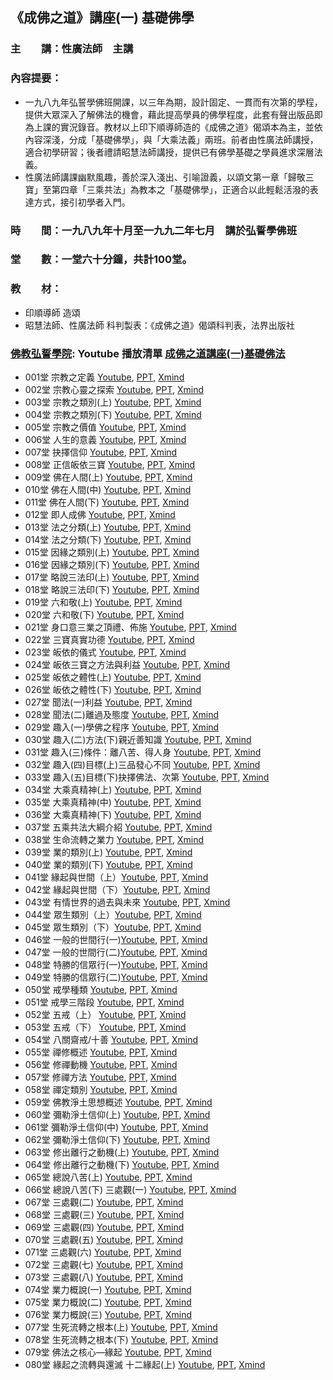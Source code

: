 ## 《成佛之道》講座(一) 基礎佛學

### 主　　講：性廣法師　主講
### 內容提要：
* 一九八九年弘誓學佛班開課，以三年為期，設計固定、一貫而有次第的學程，提供大眾深入了解佛法的機會，藉此提高學員的佛學程度，此套有聲出版品即為上課的實況錄音。教材以上印下順導師造的《成佛之道》偈頌本為主，並依內容深淺，分成「基礎佛學」，與「大乘法義」兩班。前者由性廣法師講授，適合初學研習；後者禮請昭慧法師講授，提供已有佛學基礎之學員進求深層法義。
* 性廣法師講課幽默風趣，善於深入淺出、引喻證義，以頌文第一章「歸敬三寶」至第四章「三乘共法」為教本之「基礎佛學」，正適合以此輕鬆活潑的表達方式，接引初學者入門。

### 時　　間：一九八九年十月至一九九二年七月　講於弘誓學佛班
### 堂　　數：一堂六十分鐘，共計100堂。 
### 教　　材：
* 印順導師 造頌
* 昭慧法師、性廣法師 科判製表：《成佛之道》偈頌科判表，法界出版社
### [佛教弘誓學院](https://www.hongshi.org.tw/): Youtube 播放清單 [成佛之道講座(一)基礎佛法](https://www.youtube.com/playlist?list=PL2VfEBb-UyryY3VUm8r8p74Dm0vH67p5r)
* 001堂 宗教之定義 [Youtube](https://youtu.be/3amaK-rxFLw), [PPT](https://github.com/jlong2024/The-Way-to-Buddhahood-1/raw/main/001/%E5%9F%BA%E7%A4%8E%E4%BD%9B%E5%AD%B8001.pptx), [Xmind](https://github.com/jlong2024/The-Way-to-Buddhahood-1/raw/main/001/%E5%9F%BA%E7%A4%8E%E4%BD%9B%E5%AD%B8001.xmind)
* 002堂 宗教心靈之探索 [Youtube](https://youtu.be/sxy_eNiKc9w), [PPT](https://github.com/jlong2024/The-Way-to-Buddhahood-1/raw/main/002/%E5%9F%BA%E7%A4%8E%E4%BD%9B%E5%AD%B8002.pptx), [Xmind](https://github.com/jlong2024/The-Way-to-Buddhahood-1/raw/main/002/%E5%9F%BA%E7%A4%8E%E4%BD%9B%E5%AD%B8002.xmind)
* 003堂 宗教之類別(上) [Youtube](https://youtu.be/xSEFcyVpC_g), [PPT](https://github.com/jlong2024/The-Way-to-Buddhahood-1/raw/main/003/%E5%9F%BA%E7%A4%8E%E4%BD%9B%E5%AD%B8003.pptx), [Xmind](https://github.com/jlong2024/The-Way-to-Buddhahood-1/raw/main/003/%E5%9F%BA%E7%A4%8E%E4%BD%9B%E5%AD%B8003.xmind)
* 004堂 宗教之類別(下) [Youtube](https://youtu.be/gPlcBUtIqZQ), [PPT](https://github.com/jlong2024/The-Way-to-Buddhahood-1/raw/main/004/%E5%9F%BA%E7%A4%8E%E4%BD%9B%E5%AD%B8004.pptx), [Xmind](https://github.com/jlong2024/The-Way-to-Buddhahood-1/raw/main/004/%E5%9F%BA%E7%A4%8E%E4%BD%9B%E5%AD%B8004.xmind)
* 005堂 宗教之價值 [Youtube](https://youtu.be/-Lxmmp5lMHo), [PPT](https://github.com/jlong2024/The-Way-to-Buddhahood-1/raw/main/005/%E5%9F%BA%E7%A4%8E%E4%BD%9B%E5%AD%B8005.pptx), [Xmind](https://github.com/jlong2024/The-Way-to-Buddhahood-1/raw/main/005/%E5%9F%BA%E7%A4%8E%E4%BD%9B%E5%AD%B8005.xmind)
* 006堂 人生的意義 [Youtube](https://youtu.be/tOXcU1yOQJw), [PPT](https://github.com/jlong2024/The-Way-to-Buddhahood-1/raw/main/006/%E5%9F%BA%E7%A4%8E%E4%BD%9B%E5%AD%B8006.pptx), [Xmind](https://github.com/jlong2024/The-Way-to-Buddhahood-1/raw/main/006/%E5%9F%BA%E7%A4%8E%E4%BD%9B%E5%AD%B8006.xmind)
* 007堂 抉擇信仰 [Youtube](https://youtu.be/8-iGCrLkbi0), [PPT](https://github.com/jlong2024/The-Way-to-Buddhahood-1/raw/main/007/%E5%9F%BA%E7%A4%8E%E4%BD%9B%E5%AD%B8007.pptx), [Xmind](https://github.com/jlong2024/The-Way-to-Buddhahood-1/raw/main/007/%E5%9F%BA%E7%A4%8E%E4%BD%9B%E5%AD%B8007.xmind)
* 008堂 正信皈依三寶 [Youtube](https://youtu.be/_1lxM2M2kRI), [PPT](https://github.com/jlong2024/The-Way-to-Buddhahood-1/raw/main/008/%E5%9F%BA%E7%A4%8E%E4%BD%9B%E5%AD%B8008.pptx), [Xmind](https://github.com/jlong2024/The-Way-to-Buddhahood-1/raw/main/008/%E5%9F%BA%E7%A4%8E%E4%BD%9B%E5%AD%B8008.xmind)
* 009堂 佛在人間(上) [Youtube](https://youtu.be/WIvz_nQAt5U), [PPT](https://github.com/jlong2024/The-Way-to-Buddhahood-1/raw/main/009/%E5%9F%BA%E7%A4%8E%E4%BD%9B%E5%AD%B8009.pptx), [Xmind](https://github.com/jlong2024/The-Way-to-Buddhahood-1/raw/main/009/%E5%9F%BA%E7%A4%8E%E4%BD%9B%E5%AD%B8009.xmind)
* 010堂 佛在人間(中) [Youtube](https://youtu.be/jD8wrgdZ9oE), [PPT](https://github.com/jlong2024/The-Way-to-Buddhahood-1/raw/main/010/%E5%9F%BA%E7%A4%8E%E4%BD%9B%E5%AD%B8010.pptx), [Xmind](https://github.com/jlong2024/The-Way-to-Buddhahood-1/raw/main/010/%E5%9F%BA%E7%A4%8E%E4%BD%9B%E5%AD%B8010.xmind)
* 011堂 佛在人間(下) [Youtube](https://youtu.be/A0HiV_TTZvA), [PPT](https://github.com/jlong2024/The-Way-to-Buddhahood-1/raw/main/011/%E5%9F%BA%E7%A4%8E%E4%BD%9B%E5%AD%B8011.pptx), [Xmind](https://github.com/jlong2024/The-Way-to-Buddhahood-1/raw/main/011/%E5%9F%BA%E7%A4%8E%E4%BD%9B%E5%AD%B8011.xmind)
* 012堂 即人成佛 [Youtube](https://youtu.be/owXZShLTj4g), [PPT](https://github.com/jlong2024/The-Way-to-Buddhahood-1/raw/main/012/%E5%9F%BA%E7%A4%8E%E4%BD%9B%E5%AD%B8012.pptx), [Xmind](https://github.com/jlong2024/The-Way-to-Buddhahood-1/raw/main/012/%E5%9F%BA%E7%A4%8E%E4%BD%9B%E5%AD%B8012.xmind)
* 013堂 法之分類(上) [Youtube](https://youtu.be/3IvTO-dYJsI), [PPT](https://github.com/jlong2024/The-Way-to-Buddhahood-1/raw/main/013/%E5%9F%BA%E7%A4%8E%E4%BD%9B%E5%AD%B8013.pptx), [Xmind](https://github.com/jlong2024/The-Way-to-Buddhahood-1/raw/main/013/%E5%9F%BA%E7%A4%8E%E4%BD%9B%E5%AD%B8013.xmind)
* 014堂 法之分類(下) [Youtube](https://youtu.be/OtUfVsW8N8c), [PPT](https://github.com/jlong2024/The-Way-to-Buddhahood-1/raw/main/014/%E5%9F%BA%E7%A4%8E%E4%BD%9B%E5%AD%B8014.pptx), [Xmind](https://github.com/jlong2024/The-Way-to-Buddhahood-1/raw/main/014/%E5%9F%BA%E7%A4%8E%E4%BD%9B%E5%AD%B8014.xmind)
* 015堂 因緣之類別(上) [Youtube](https://youtu.be/ZYAPybOEbhM), [PPT](https://github.com/jlong2024/The-Way-to-Buddhahood-1/raw/main/015/%E5%9F%BA%E7%A4%8E%E4%BD%9B%E5%AD%B8015.pptx), [Xmind](https://github.com/jlong2024/The-Way-to-Buddhahood-1/raw/main/015/%E5%9F%BA%E7%A4%8E%E4%BD%9B%E5%AD%B8015.xmind)
* 016堂 因緣之類別(下) [Youtube](https://youtu.be/UiuFaVb1oC0), [PPT](https://github.com/jlong2024/The-Way-to-Buddhahood-1/raw/main/016/%E5%9F%BA%E7%A4%8E%E4%BD%9B%E5%AD%B8016.pptx), [Xmind](https://github.com/jlong2024/The-Way-to-Buddhahood-1/raw/main/016/%E5%9F%BA%E7%A4%8E%E4%BD%9B%E5%AD%B8016.xmind)
* 017堂 略說三法印(上) [Youtube](https://youtu.be/RG0YpsuROa8), [PPT](https://github.com/jlong2024/The-Way-to-Buddhahood-1/raw/main/017/%E5%9F%BA%E7%A4%8E%E4%BD%9B%E5%AD%B8017.pptx), [Xmind](https://github.com/jlong2024/The-Way-to-Buddhahood-1/raw/main/017/%E5%9F%BA%E7%A4%8E%E4%BD%9B%E5%AD%B8017.xmind)
* 018堂 略說三法印(下) [Youtube](https://youtu.be/chnJ4Nja0iw), [PPT](https://github.com/jlong2024/The-Way-to-Buddhahood-1/raw/main/018/%E5%9F%BA%E7%A4%8E%E4%BD%9B%E5%AD%B8018.pptx), [Xmind](https://github.com/jlong2024/The-Way-to-Buddhahood-1/raw/main/018/%E5%9F%BA%E7%A4%8E%E4%BD%9B%E5%AD%B8018.xmind)
* 019堂 六和敬(上) [Youtube](https://youtu.be/Btx6XhyGeEM), [PPT](https://github.com/jlong2024/The-Way-to-Buddhahood-1/raw/main/019/%E5%9F%BA%E7%A4%8E%E4%BD%9B%E5%AD%B8019.pptx), [Xmind](https://github.com/jlong2024/The-Way-to-Buddhahood-1/raw/main/019/%E5%9F%BA%E7%A4%8E%E4%BD%9B%E5%AD%B8019.xmind)
* 020堂 六和敬(下) [Youtube](https://youtu.be/fDxIRisJZXQ), [PPT](https://github.com/jlong2024/The-Way-to-Buddhahood-1/raw/main/020/%E5%9F%BA%E7%A4%8E%E4%BD%9B%E5%AD%B8020.pptx), [Xmind](https://github.com/jlong2024/The-Way-to-Buddhahood-1/raw/main/020/%E5%9F%BA%E7%A4%8E%E4%BD%9B%E5%AD%B8020.xmind)
* 021堂 身口意三業之頂禮、佈施 [Youtube](https://youtu.be/0UoZO58trLM), [PPT](https://github.com/jlong2024/The-Way-to-Buddhahood-1/raw/main/021/%E5%9F%BA%E7%A4%8E%E4%BD%9B%E5%AD%B8021.pptx), [Xmind](https://github.com/jlong2024/The-Way-to-Buddhahood-1/raw/main/021/%E5%9F%BA%E7%A4%8E%E4%BD%9B%E5%AD%B8021.xmind)
* 022堂 三寶真實功德 [Youtube](https://youtu.be/cuoXL80-15k), [PPT](https://github.com/jlong2024/The-Way-to-Buddhahood-1/raw/main/022/%E5%9F%BA%E7%A4%8E%E4%BD%9B%E5%AD%B8022.pptx), [Xmind](https://github.com/jlong2024/The-Way-to-Buddhahood-1/raw/main/022/%E5%9F%BA%E7%A4%8E%E4%BD%9B%E5%AD%B8022.xmind)
* 023堂 皈依的儀式 [Youtube](https://youtu.be/88CKVDY2mq8), [PPT](https://github.com/jlong2024/The-Way-to-Buddhahood-1/raw/main/023/%E5%9F%BA%E7%A4%8E%E4%BD%9B%E5%AD%B8023.pptx), [Xmind](https://github.com/jlong2024/The-Way-to-Buddhahood-1/raw/main/023/%E5%9F%BA%E7%A4%8E%E4%BD%9B%E5%AD%B8023.xmind)
* 024堂 皈依三寶之方法與利益 [Youtube](https://youtu.be/Kdk_Nu_YzSg), [PPT](https://github.com/jlong2024/The-Way-to-Buddhahood-1/raw/main/024/%E5%9F%BA%E7%A4%8E%E4%BD%9B%E5%AD%B8024.pptx), [Xmind](https://github.com/jlong2024/The-Way-to-Buddhahood-1/raw/main/024/%E5%9F%BA%E7%A4%8E%E4%BD%9B%E5%AD%B8024.xmind)
* 025堂 皈依之體性(上) [Youtube](https://youtu.be/Hty9P7uPEms), [PPT](https://github.com/jlong2024/The-Way-to-Buddhahood-1/raw/main/025/%E5%9F%BA%E7%A4%8E%E4%BD%9B%E5%AD%B8025.pptx), [Xmind](https://github.com/jlong2024/The-Way-to-Buddhahood-1/raw/main/025/%E5%9F%BA%E7%A4%8E%E4%BD%9B%E5%AD%B8025.xmind)
* 026堂 皈依之體性(下) [Youtube](https://youtu.be/Zj4ahVBkqVs), [PPT](https://github.com/jlong2024/The-Way-to-Buddhahood-1/raw/main/026/%E5%9F%BA%E7%A4%8E%E4%BD%9B%E5%AD%B8026.pptx), [Xmind](https://github.com/jlong2024/The-Way-to-Buddhahood-1/raw/main/026/%E5%9F%BA%E7%A4%8E%E4%BD%9B%E5%AD%B8026.xmind)
* 027堂 聞法(一)利益 [Youtube](https://youtu.be/DToyXZTUiDk), [PPT](https://github.com/jlong2024/The-Way-to-Buddhahood-1/raw/main/027/%E5%9F%BA%E7%A4%8E%E4%BD%9B%E5%AD%B8027.pptx), [Xmind](https://github.com/jlong2024/The-Way-to-Buddhahood-1/raw/main/027/%E5%9F%BA%E7%A4%8E%E4%BD%9B%E5%AD%B8027.xmind)
* 028堂 聞法(二)離過及態度 [Youtube](https://youtu.be/3GylQCQHbdo), [PPT](https://github.com/jlong2024/The-Way-to-Buddhahood-1/raw/main/028/%E5%9F%BA%E7%A4%8E%E4%BD%9B%E5%AD%B8028.pptx), [Xmind](https://github.com/jlong2024/The-Way-to-Buddhahood-1/raw/main/028/%E5%9F%BA%E7%A4%8E%E4%BD%9B%E5%AD%B8028.xmind)
* 029堂 趣入(一)學佛之程序 [Youtube](https://youtu.be/I71blNol-YM), [PPT](https://github.com/jlong2024/The-Way-to-Buddhahood-1/raw/main/029/%E5%9F%BA%E7%A4%8E%E4%BD%9B%E5%AD%B8029.pptx), [Xmind](https://github.com/jlong2024/The-Way-to-Buddhahood-1/raw/main/029/%E5%9F%BA%E7%A4%8E%E4%BD%9B%E5%AD%B8029.xmind)
* 030堂 趣入(二)方法(下)親近善知識 [Youtube](https://youtu.be/NrPiDFoqTK0), [PPT](https://github.com/jlong2024/The-Way-to-Buddhahood-1/raw/main/030/%E5%9F%BA%E7%A4%8E%E4%BD%9B%E5%AD%B8030.pptx), [Xmind](https://github.com/jlong2024/The-Way-to-Buddhahood-1/raw/main/030/%E5%9F%BA%E7%A4%8E%E4%BD%9B%E5%AD%B8030.xmind)
* 031堂 趣入(三)條件：離八苦、得人身 [Youtube](https://youtu.be/T8dPoviUFX8), [PPT](https://github.com/jlong2024/The-Way-to-Buddhahood-1/raw/main/031/%E5%9F%BA%E7%A4%8E%E4%BD%9B%E5%AD%B8031.pptx), [Xmind](https://github.com/jlong2024/The-Way-to-Buddhahood-1/raw/main/031/%E5%9F%BA%E7%A4%8E%E4%BD%9B%E5%AD%B8031.xmind)
* 032堂 趣入(四)目標(上)三品發心不同 [Youtube](https://youtu.be/RT_EjyZ5oHE), [PPT](https://github.com/jlong2024/The-Way-to-Buddhahood-1/raw/main/032/%E5%9F%BA%E7%A4%8E%E4%BD%9B%E5%AD%B8032.pptx), [Xmind](https://github.com/jlong2024/The-Way-to-Buddhahood-1/raw/main/032/%E5%9F%BA%E7%A4%8E%E4%BD%9B%E5%AD%B8032.xmind)
* 033堂 趣入(五)目標(下)抉擇佛法、次第 [Youtube](https://youtu.be/w0cpPTWrWS4), [PPT](https://github.com/jlong2024/The-Way-to-Buddhahood-1/raw/main/033/%E5%9F%BA%E7%A4%8E%E4%BD%9B%E5%AD%B8033.pptx), [Xmind](https://github.com/jlong2024/The-Way-to-Buddhahood-1/raw/main/033/%E5%9F%BA%E7%A4%8E%E4%BD%9B%E5%AD%B8033.xmind)
* 034堂 大乘真精神(上) [Youtube](https://youtu.be/5Z3M8ed3jtQ), [PPT](https://github.com/jlong2024/The-Way-to-Buddhahood-1/raw/main/034/%E5%9F%BA%E7%A4%8E%E4%BD%9B%E5%AD%B8034.pptx), [Xmind](https://github.com/jlong2024/The-Way-to-Buddhahood-1/raw/main/034/%E5%9F%BA%E7%A4%8E%E4%BD%9B%E5%AD%B8034.xmind)
* 035堂 大乘真精神(中) [Youtube](https://youtu.be/AjFAyfnBrdQ), [PPT](https://github.com/jlong2024/The-Way-to-Buddhahood-1/raw/main/035/%E5%9F%BA%E7%A4%8E%E4%BD%9B%E5%AD%B8035.pptx), [Xmind](https://github.com/jlong2024/The-Way-to-Buddhahood-1/raw/main/035/%E5%9F%BA%E7%A4%8E%E4%BD%9B%E5%AD%B8035.xmind)
* 036堂 大乘真精神(下) [Youtube](https://youtu.be/LULEZ9GqGVs), [PPT](https://github.com/jlong2024/The-Way-to-Buddhahood-1/raw/main/036/%E5%9F%BA%E7%A4%8E%E4%BD%9B%E5%AD%B8036.pptx), [Xmind](https://github.com/jlong2024/The-Way-to-Buddhahood-1/raw/main/036/%E5%9F%BA%E7%A4%8E%E4%BD%9B%E5%AD%B8036.xmind)
* 037堂 五乘共法大綱介紹 [Youtube](https://youtu.be/JZQKOHWJzGI), [PPT](https://github.com/jlong2024/The-Way-to-Buddhahood-1/raw/main/037/%E5%9F%BA%E7%A4%8E%E4%BD%9B%E5%AD%B8037.pptx), [Xmind](https://github.com/jlong2024/The-Way-to-Buddhahood-1/raw/main/037/%E5%9F%BA%E7%A4%8E%E4%BD%9B%E5%AD%B8037.xmind)
* 038堂 生命流轉之業力 [Youtube](https://youtu.be/786KRDZfXNA), [PPT](https://github.com/jlong2024/The-Way-to-Buddhahood-1/raw/main/038/%E5%9F%BA%E7%A4%8E%E4%BD%9B%E5%AD%B8038.pptx), [Xmind](https://github.com/jlong2024/The-Way-to-Buddhahood-1/raw/main/038/%E5%9F%BA%E7%A4%8E%E4%BD%9B%E5%AD%B8038.xmind)
* 039堂 業的類別(上) [Youtube](https://youtu.be/nCoDthzJSe8), [PPT](https://github.com/jlong2024/The-Way-to-Buddhahood-1/raw/main/039/%E5%9F%BA%E7%A4%8E%E4%BD%9B%E5%AD%B8039.pptx), [Xmind](https://github.com/jlong2024/The-Way-to-Buddhahood-1/raw/main/039/%E5%9F%BA%E7%A4%8E%E4%BD%9B%E5%AD%B8039.xmind)
* 040堂 業的類別(下) [Youtube](https://youtu.be/kiPSlAI6fSQ), [PPT](https://github.com/jlong2024/The-Way-to-Buddhahood-1/raw/main/040/%E5%9F%BA%E7%A4%8E%E4%BD%9B%E5%AD%B8040.pptx), [Xmind](https://github.com/jlong2024/The-Way-to-Buddhahood-1/raw/main/040/%E5%9F%BA%E7%A4%8E%E4%BD%9B%E5%AD%B8040.xmind)
* 041堂 緣起與世間（上）[Youtube](https://youtu.be/9hTQzgyqiKc), [PPT](https://github.com/jlong2024/The-Way-to-Buddhahood-1/raw/main/041/%E5%9F%BA%E7%A4%8E%E4%BD%9B%E5%AD%B8041.pptx), [Xmind](https://github.com/jlong2024/The-Way-to-Buddhahood-1/raw/main/041/%E5%9F%BA%E7%A4%8E%E4%BD%9B%E5%AD%B8041.xmind)
* 042堂 緣起與世間（下）[Youtube](https://youtu.be/-CZnh1KvYac), [PPT](https://github.com/jlong2024/The-Way-to-Buddhahood-1/raw/main/042/%E5%9F%BA%E7%A4%8E%E4%BD%9B%E5%AD%B8042.pptx), [Xmind](https://github.com/jlong2024/The-Way-to-Buddhahood-1/raw/main/042/%E5%9F%BA%E7%A4%8E%E4%BD%9B%E5%AD%B8042.xmind)
* 043堂 有情世界的過去與未來 [Youtube](https://youtu.be/Vqy-11Slq8s), [PPT](https://github.com/jlong2024/The-Way-to-Buddhahood-1/raw/main/043/%E5%9F%BA%E7%A4%8E%E4%BD%9B%E5%AD%B8043.pptx), [Xmind](https://github.com/jlong2024/The-Way-to-Buddhahood-1/raw/main/043/%E5%9F%BA%E7%A4%8E%E4%BD%9B%E5%AD%B8043.xmind)
* 044堂 眾生類別（上）[Youtube](https://youtu.be/0pPjMDu0Yk8), [PPT](https://github.com/jlong2024/The-Way-to-Buddhahood-1/raw/main/044/%E5%9F%BA%E7%A4%8E%E4%BD%9B%E5%AD%B8044.pptx), [Xmind](https://github.com/jlong2024/The-Way-to-Buddhahood-1/raw/main/044/%E5%9F%BA%E7%A4%8E%E4%BD%9B%E5%AD%B8044.xmind)
* 045堂 眾生類別（下）[Youtube](https://youtu.be/UVi4cfHqCTM), [PPT](https://github.com/jlong2024/The-Way-to-Buddhahood-1/raw/main/045/%E5%9F%BA%E7%A4%8E%E4%BD%9B%E5%AD%B8045.pptx), [Xmind](https://github.com/jlong2024/The-Way-to-Buddhahood-1/raw/main/045/%E5%9F%BA%E7%A4%8E%E4%BD%9B%E5%AD%B8045.xmind)
* 046堂 一般的世間行(一)[Youtube](https://youtu.be/_YWS5KcyBYY), [PPT](https://github.com/jlong2024/The-Way-to-Buddhahood-1/raw/main/046/%E5%9F%BA%E7%A4%8E%E4%BD%9B%E5%AD%B8046.pptx), [Xmind](https://github.com/jlong2024/The-Way-to-Buddhahood-1/raw/main/046/%E5%9F%BA%E7%A4%8E%E4%BD%9B%E5%AD%B8046.xmind)
* 047堂 一般的世間行(二)[Youtube](https://youtu.be/eAjyKQ8rEiA), [PPT](https://github.com/jlong2024/The-Way-to-Buddhahood-1/raw/main/047/%E5%9F%BA%E7%A4%8E%E4%BD%9B%E5%AD%B8047.pptx), [Xmind](https://github.com/jlong2024/The-Way-to-Buddhahood-1/raw/main/047/%E5%9F%BA%E7%A4%8E%E4%BD%9B%E5%AD%B8047.xmind)
* 048堂 特勝的信眾行(一)[Youtube](https://youtu.be/4D2JpzdIN-U), [PPT](https://github.com/jlong2024/The-Way-to-Buddhahood-1/raw/main/048/%E5%9F%BA%E7%A4%8E%E4%BD%9B%E5%AD%B8048.pptx), [Xmind](https://github.com/jlong2024/The-Way-to-Buddhahood-1/raw/main/048/%E5%9F%BA%E7%A4%8E%E4%BD%9B%E5%AD%B8048.xmind)
* 049堂 特勝的信眾行(二)[Youtube](https://youtu.be/cIwok8tqGig), [PPT](https://github.com/jlong2024/The-Way-to-Buddhahood-1/raw/main/049/%E5%9F%BA%E7%A4%8E%E4%BD%9B%E5%AD%B8049.pptx), [Xmind](https://github.com/jlong2024/The-Way-to-Buddhahood-1/raw/main/049/%E5%9F%BA%E7%A4%8E%E4%BD%9B%E5%AD%B8049.xmind)
* 050堂 戒學種類 [Youtube](https://youtu.be/PNLaBWqEXww), [PPT](https://github.com/jlong2024/The-Way-to-Buddhahood-1/raw/main/050/%E5%9F%BA%E7%A4%8E%E4%BD%9B%E5%AD%B8050.pptx), [Xmind](https://github.com/jlong2024/The-Way-to-Buddhahood-1/raw/main/050/%E5%9F%BA%E7%A4%8E%E4%BD%9B%E5%AD%B8050.xmind)
* 051堂 戒學三階段 [Youtube](https://youtu.be/hXN135GNQ7E), [PPT](https://github.com/jlong2024/The-Way-to-Buddhahood-1/raw/main/051/%E5%9F%BA%E7%A4%8E%E4%BD%9B%E5%AD%B8051.pptx), [Xmind](https://github.com/jlong2024/The-Way-to-Buddhahood-1/raw/main/051/%E5%9F%BA%E7%A4%8E%E4%BD%9B%E5%AD%B8051.xmind)
* 052堂 五戒（上） [Youtube](https://youtu.be/STz0xahaup8), [PPT](https://github.com/jlong2024/The-Way-to-Buddhahood-1/raw/main/052/%E5%9F%BA%E7%A4%8E%E4%BD%9B%E5%AD%B8052.pptx), [Xmind](https://github.com/jlong2024/The-Way-to-Buddhahood-1/raw/main/052/%E5%9F%BA%E7%A4%8E%E4%BD%9B%E5%AD%B8052.xmind)
* 053堂 五戒（下） [Youtube](https://youtu.be/QjnXvGT8GQY), [PPT](https://github.com/jlong2024/The-Way-to-Buddhahood-1/raw/main/053/%E5%9F%BA%E7%A4%8E%E4%BD%9B%E5%AD%B8053.pptx), [Xmind](https://github.com/jlong2024/The-Way-to-Buddhahood-1/raw/main/053/%E5%9F%BA%E7%A4%8E%E4%BD%9B%E5%AD%B8053.xmind)
* 054堂 八關齋戒/十善 [Youtube](https://youtu.be/rXszEsTGO_E), [PPT](https://github.com/jlong2024/The-Way-to-Buddhahood-1/raw/main/054/%E5%9F%BA%E7%A4%8E%E4%BD%9B%E5%AD%B8054.pptx), [Xmind](https://github.com/jlong2024/The-Way-to-Buddhahood-1/raw/main/054/%E5%9F%BA%E7%A4%8E%E4%BD%9B%E5%AD%B8054.xmind)
* 055堂 禪修概述 [Youtube](https://youtu.be/1wTa1BGV4zo), [PPT](https://github.com/jlong2024/The-Way-to-Buddhahood-1/raw/main/055/%E5%9F%BA%E7%A4%8E%E4%BD%9B%E5%AD%B8055.pptx), [Xmind](https://github.com/jlong2024/The-Way-to-Buddhahood-1/raw/main/055/%E5%9F%BA%E7%A4%8E%E4%BD%9B%E5%AD%B8055.xmind)
* 056堂 修禪動機 [Youtube](https://youtu.be/MNbF7V6IXI0), [PPT](https://github.com/jlong2024/The-Way-to-Buddhahood-1/raw/main/056/%E5%9F%BA%E7%A4%8E%E4%BD%9B%E5%AD%B8056.pptx), [Xmind](https://github.com/jlong2024/The-Way-to-Buddhahood-1/raw/main/056/%E5%9F%BA%E7%A4%8E%E4%BD%9B%E5%AD%B8056.xmind)
* 057堂 修禪方法 [Youtube](https://youtu.be/giR-dCHPq0M), [PPT](https://github.com/jlong2024/The-Way-to-Buddhahood-1/raw/main/057/%E5%9F%BA%E7%A4%8E%E4%BD%9B%E5%AD%B8057.pptx), [Xmind](https://github.com/jlong2024/The-Way-to-Buddhahood-1/raw/main/057/%E5%9F%BA%E7%A4%8E%E4%BD%9B%E5%AD%B8057.xmind)
* 058堂 禪定類別 [Youtube](https://youtu.be/oKY_Ho4K-Is), [PPT](https://github.com/jlong2024/The-Way-to-Buddhahood-1/raw/main/058/%E5%9F%BA%E7%A4%8E%E4%BD%9B%E5%AD%B8058.pptx), [Xmind](https://github.com/jlong2024/The-Way-to-Buddhahood-1/raw/main/058/%E5%9F%BA%E7%A4%8E%E4%BD%9B%E5%AD%B8058.xmind)
* 059堂 佛教淨土思想概述 [Youtube](https://youtu.be/2imRxQsDVsI), [PPT](https://github.com/jlong2024/The-Way-to-Buddhahood-1/raw/main/059/%E5%9F%BA%E7%A4%8E%E4%BD%9B%E5%AD%B8059.pptx), [Xmind](https://github.com/jlong2024/The-Way-to-Buddhahood-1/raw/main/059/%E5%9F%BA%E7%A4%8E%E4%BD%9B%E5%AD%B8059.xmind)
* 060堂 彌勒淨土信仰(上) [Youtube](https://youtu.be/y2NN7H4NtAs), [PPT](https://github.com/jlong2024/The-Way-to-Buddhahood-1/raw/main/060/%E5%9F%BA%E7%A4%8E%E4%BD%9B%E5%AD%B8060.pptx), [Xmind](https://github.com/jlong2024/The-Way-to-Buddhahood-1/raw/main/060/%E5%9F%BA%E7%A4%8E%E4%BD%9B%E5%AD%B8060.xmind)
* 061堂 彌勒淨土信仰(中) [Youtube](https://youtu.be/-8VmlOGgXdA), [PPT](https://github.com/jlong2024/The-Way-to-Buddhahood-1/raw/main/061/%E5%9F%BA%E7%A4%8E%E4%BD%9B%E5%AD%B8061.pptx), [Xmind](https://github.com/jlong2024/The-Way-to-Buddhahood-1/raw/main/061/%E5%9F%BA%E7%A4%8E%E4%BD%9B%E5%AD%B8061.xmind)
* 062堂 彌勒淨土信仰(下) [Youtube](https://youtu.be/axJUFwQun98), [PPT](https://github.com/jlong2024/The-Way-to-Buddhahood-1/raw/main/062/%E5%9F%BA%E7%A4%8E%E4%BD%9B%E5%AD%B8062.pptx), [Xmind](https://github.com/jlong2024/The-Way-to-Buddhahood-1/raw/main/062/%E5%9F%BA%E7%A4%8E%E4%BD%9B%E5%AD%B8062.xmind)
* 063堂 修出離行之動機(上) [Youtube](https://youtu.be/kvWWs-iDq5A), [PPT](https://github.com/jlong2024/The-Way-to-Buddhahood-1/raw/main/063/%E5%9F%BA%E7%A4%8E%E4%BD%9B%E5%AD%B8063.pptx), [Xmind](https://github.com/jlong2024/The-Way-to-Buddhahood-1/raw/main/063/%E5%9F%BA%E7%A4%8E%E4%BD%9B%E5%AD%B8063.xmind)
* 064堂 修出離行之動機(下) [Youtube](https://youtu.be/7gBF1SSHyHQ), [PPT](https://github.com/jlong2024/The-Way-to-Buddhahood-1/raw/main/064/%E5%9F%BA%E7%A4%8E%E4%BD%9B%E5%AD%B8064.pptx), [Xmind](https://github.com/jlong2024/The-Way-to-Buddhahood-1/raw/main/064/%E5%9F%BA%E7%A4%8E%E4%BD%9B%E5%AD%B8064.xmind)
* 065堂 總說八苦(上) [Youtube](https://youtu.be/6sDIv4zpLu0), [PPT](https://github.com/jlong2024/The-Way-to-Buddhahood-1/raw/main/065/%E5%9F%BA%E7%A4%8E%E4%BD%9B%E5%AD%B8065.pptx), [Xmind](https://github.com/jlong2024/The-Way-to-Buddhahood-1/raw/main/065/%E5%9F%BA%E7%A4%8E%E4%BD%9B%E5%AD%B8065.xmind)
* 066堂 總說八苦(下) 三處觀(一) [Youtube](https://youtu.be/9iGUXGnfujw), [PPT](https://github.com/jlong2024/The-Way-to-Buddhahood-1/raw/main/066/%E5%9F%BA%E7%A4%8E%E4%BD%9B%E5%AD%B8066.pptx), [Xmind](https://github.com/jlong2024/The-Way-to-Buddhahood-1/raw/main/066/%E5%9F%BA%E7%A4%8E%E4%BD%9B%E5%AD%B8066.xmind)
* 067堂 三處觀(二) [Youtube](https://youtu.be/REPSeuGcbxE), [PPT](https://github.com/jlong2024/The-Way-to-Buddhahood-1/raw/main/067/%E5%9F%BA%E7%A4%8E%E4%BD%9B%E5%AD%B8067.pptx), [Xmind](https://github.com/jlong2024/The-Way-to-Buddhahood-1/raw/main/067/%E5%9F%BA%E7%A4%8E%E4%BD%9B%E5%AD%B8067.xmind)
* 068堂 三處觀(三) [Youtube](https://youtu.be/mvTatCeVB88), [PPT](https://github.com/jlong2024/The-Way-to-Buddhahood-1/raw/main/068/%E5%9F%BA%E7%A4%8E%E4%BD%9B%E5%AD%B8068.pptx), [Xmind](https://github.com/jlong2024/The-Way-to-Buddhahood-1/raw/main/068/%E5%9F%BA%E7%A4%8E%E4%BD%9B%E5%AD%B8068.xmind)
* 069堂 三處觀(四) [Youtube](https://youtu.be/s-Tz2bHnC8c), [PPT](https://github.com/jlong2024/The-Way-to-Buddhahood-1/raw/main/069/%E5%9F%BA%E7%A4%8E%E4%BD%9B%E5%AD%B8069.pptx), [Xmind](https://github.com/jlong2024/The-Way-to-Buddhahood-1/raw/main/069/%E5%9F%BA%E7%A4%8E%E4%BD%9B%E5%AD%B8069.xmind)
* 070堂 三處觀(五) [Youtube](https://youtu.be/GHdRNq1j9Ic), [PPT](https://github.com/jlong2024/The-Way-to-Buddhahood-1/raw/main/070/%E5%9F%BA%E7%A4%8E%E4%BD%9B%E5%AD%B8070.pptx), [Xmind](https://github.com/jlong2024/The-Way-to-Buddhahood-1/raw/main/070/%E5%9F%BA%E7%A4%8E%E4%BD%9B%E5%AD%B8070.xmind)
* 071堂 三處觀(六) [Youtube](https://youtu.be/QC4wIj_pwkk), [PPT](https://github.com/jlong2024/The-Way-to-Buddhahood-1/raw/main/071/%E5%9F%BA%E7%A4%8E%E4%BD%9B%E5%AD%B8071.pptx), [Xmind](https://github.com/jlong2024/The-Way-to-Buddhahood-1/raw/main/071/%E5%9F%BA%E7%A4%8E%E4%BD%9B%E5%AD%B8071.xmind)
* 072堂 三處觀(七) [Youtube](https://youtu.be/xqvqqa6kORs), [PPT](https://github.com/jlong2024/The-Way-to-Buddhahood-1/raw/main/072/%E5%9F%BA%E7%A4%8E%E4%BD%9B%E5%AD%B8072.pptx), [Xmind](https://github.com/jlong2024/The-Way-to-Buddhahood-1/raw/main/072/%E5%9F%BA%E7%A4%8E%E4%BD%9B%E5%AD%B8072.xmind)
* 073堂 三處觀(八) [Youtube](https://youtu.be/vyFJrogPF1I), [PPT](https://github.com/jlong2024/The-Way-to-Buddhahood-1/raw/main/073/%E5%9F%BA%E7%A4%8E%E4%BD%9B%E5%AD%B8073.pptx), [Xmind](https://github.com/jlong2024/The-Way-to-Buddhahood-1/raw/main/073/%E5%9F%BA%E7%A4%8E%E4%BD%9B%E5%AD%B8073.xmind)
* 074堂 業力概說(一) [Youtube](https://youtu.be/dGIgIXOYuFU), [PPT](https://github.com/jlong2024/The-Way-to-Buddhahood-1/raw/main/074/%E5%9F%BA%E7%A4%8E%E4%BD%9B%E5%AD%B8074.pptx), [Xmind](https://github.com/jlong2024/The-Way-to-Buddhahood-1/raw/main/074/%E5%9F%BA%E7%A4%8E%E4%BD%9B%E5%AD%B8074.xmind)
* 075堂 業力概說(二) [Youtube](https://youtu.be/vyFJrogPF1I), [PPT](https://github.com/jlong2024/The-Way-to-Buddhahood-1/raw/main/075/%E5%9F%BA%E7%A4%8E%E4%BD%9B%E5%AD%B8075.pptx), [Xmind](https://github.com/jlong2024/The-Way-to-Buddhahood-1/raw/main/075/%E5%9F%BA%E7%A4%8E%E4%BD%9B%E5%AD%B8075.xmind)
* 076堂 業力概說(三) [Youtube](https://youtu.be/zVntdmWC7Lc), [PPT](https://github.com/jlong2024/The-Way-to-Buddhahood-1/raw/main/076/%E5%9F%BA%E7%A4%8E%E4%BD%9B%E5%AD%B8076.pptx), [Xmind](https://github.com/jlong2024/The-Way-to-Buddhahood-1/raw/main/076/%E5%9F%BA%E7%A4%8E%E4%BD%9B%E5%AD%B8076.xmind)
* 077堂 生死流轉之根本(上) [Youtube](https://youtu.be/QXy4sdcG4Qo), [PPT](https://github.com/jlong2024/The-Way-to-Buddhahood-1/raw/main/077/%E5%9F%BA%E7%A4%8E%E4%BD%9B%E5%AD%B8077.pptx), [Xmind](https://github.com/jlong2024/The-Way-to-Buddhahood-1/raw/main/077/%E5%9F%BA%E7%A4%8E%E4%BD%9B%E5%AD%B8077.xmind)
* 078堂 生死流轉之根本(下) [Youtube](https://youtu.be/B7speyllXC8), [PPT](https://github.com/jlong2024/The-Way-to-Buddhahood-1/raw/main/078/%E5%9F%BA%E7%A4%8E%E4%BD%9B%E5%AD%B8078.pptx), [Xmind](https://github.com/jlong2024/The-Way-to-Buddhahood-1/raw/main/078/%E5%9F%BA%E7%A4%8E%E4%BD%9B%E5%AD%B8078.xmind)
* 079堂 佛法之核心—緣起 [Youtube](https://youtu.be/Jqm2dx9-nTc), [PPT](https://github.com/jlong2024/The-Way-to-Buddhahood-1/raw/main/079/%E5%9F%BA%E7%A4%8E%E4%BD%9B%E5%AD%B8079.pptx), [Xmind](https://github.com/jlong2024/The-Way-to-Buddhahood-1/raw/main/079/%E5%9F%BA%E7%A4%8E%E4%BD%9B%E5%AD%B8079.xmind)
* 080堂 緣起之流轉與還滅 十二緣起(上) [Youtube](https://youtu.be/C5Jgre_bqkU), [PPT](https://github.com/jlong2024/The-Way-to-Buddhahood-1/raw/main/080/%E5%9F%BA%E7%A4%8E%E4%BD%9B%E5%AD%B8080.pptx), [Xmind](https://github.com/jlong2024/The-Way-to-Buddhahood-1/raw/main/080/%E5%9F%BA%E7%A4%8E%E4%BD%9B%E5%AD%B8080.xmind)
